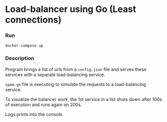 # Load-balancer using Go (Least connections)

### Run
    docker-compose up

### Description
Program brings a list of urls from a `config.json` file and serves these services with a separate load-balancing service.

`spam.go` file is executing to simulate the requests to a load-balancing service.

To visualize the balancer work, the 1st service in a list shuts down after 100s of execution and runs again on 200s.

Logs prints into the console.
